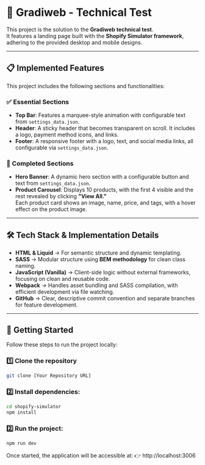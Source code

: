 # 🚀 Gradiweb - Technical Test

This project is the solution to the **Gradiweb technical test**.  
It features a landing page built with the **Shopify Simulator framework**, adhering to the provided desktop and mobile designs.

---

## 📋 Implemented Features

This project includes the following sections and functionalities:

### ✅ Essential Sections
- **Top Bar**: Features a marquee-style animation with configurable text from `settings_data.json`.
- **Header**: A sticky header that becomes transparent on scroll. It includes a logo, payment method icons, and links.
- **Footer**: A responsive footer with a logo, text, and social media links, all configurable via `settings_data.json`.

### 🎯 Completed Sections
- **Hero Banner**: A dynamic hero section with a configurable button and text from `settings_data.json`.
- **Product Carousel**: Displays 10 products, with the first 4 visible and the rest revealed by clicking **"View All."**  
  Each product card shows an image, name, price, and tags, with a hover effect on the product image.

---

## 🛠️ Tech Stack & Implementation Details

- **HTML & Liquid** → For semantic structure and dynamic templating.  
- **SASS** → Modular structure using **BEM methodology** for clean class naming.  
- **JavaScript (Vanilla)** → Client-side logic without external frameworks, focusing on clean and reusable code.  
- **Webpack** → Handles asset bundling and SASS compilation, with efficient development via file watching.  
- **GitHub** → Clear, descriptive commit convention and separate branches for feature development.  

---

## 🚀 Getting Started

Follow these steps to run the project locally:

### 1️⃣ Clone the repository

```bash
git clone [Your Repository URL]
```

### 2️⃣️ Install dependencies:

```bash
cd shopify-simulator
npm install
```

### 2️⃣ Run the project:

```bash
npm run dev
```
Once started, the application will be accessible at:
👉 http://localhost:3006

